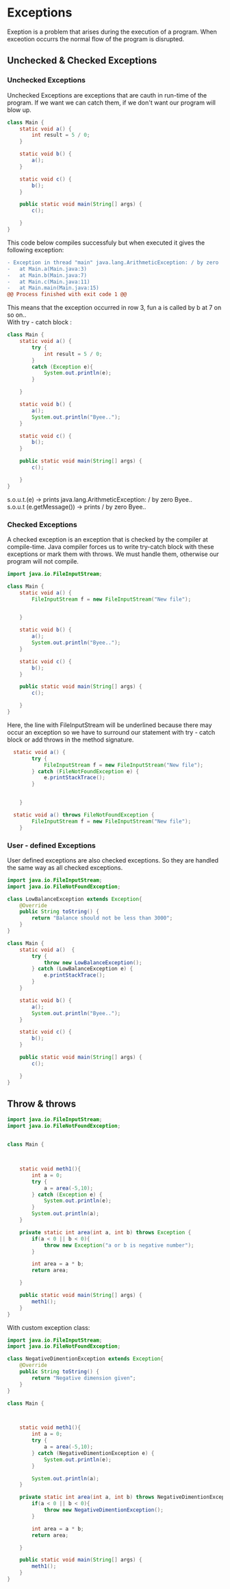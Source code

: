 # Exceptions
Exeption is a problem that arises during the execution of a program. When exceotion occurrs the normal flow of the program is disrupted.
## Unchecked & Checked Exceptions
### Unchecked Exceptions
Unchecked Exceptions are exceptions that are cauth in run-time of the program. If we want we can catch them, if we don't want our program will blow up.  

```Java
class Main {
    static void a() {
        int result = 5 / 0;
    }

    static void b() {
        a();
    }

    static void c() {
        b();
    }

    public static void main(String[] args) {
        c();

    }
}

```
This code below compiles successfuly but when executed it gives the following exception:  
```diff
- Exception in thread "main" java.lang.ArithmeticException: / by zero
-	at Main.a(Main.java:3)
-	at Main.b(Main.java:7)
-	at Main.c(Main.java:11)
-	at Main.main(Main.java:15)
@@ Process finished with exit code 1 @@
```
This means that the exception occurred in row 3, fun a is called by b at 7 on so on..  
With try - catch block :

``` Java 
class Main {
    static void a() {
        try {
            int result = 5 / 0;
        }
        catch (Exception e){
            System.out.println(e);
        }

    }

    static void b() {
        a();
        System.out.println("Byee..");
    }

    static void c() {
        b();
    }

    public static void main(String[] args) {
        c();

    }
}

```

s.o.u.t.(e) -> prints java.lang.ArithmeticException: / by zero      Byee..  
s.o.u.t (e.getMessage()) -> prints / by zero      Byee..

### Checked Exceptions
A checked exception is an exception that is checked by the compiler at compile-time. Java compiler forces us to write try-catch block with these exceptions or mark them with throws.
We must handle them, otherwise our program will not compile.

``` Java
import java.io.FileInputStream;

class Main {
    static void a() {
        FileInputStream f = new FileInputStream("New file");


    }

    static void b() {
        a();
        System.out.println("Byee..");
    }

    static void c() {
        b();
    }

    public static void main(String[] args) {
        c();

    }
}

```

Here, the line with FileInputStream will be underlined because there may occur an exception so we have to surround our statement with try - catch block or add throws in the method signature.
``` Java
  static void a() {
        try {
            FileInputStream f = new FileInputStream("New file");
        } catch (FileNotFoundException e) {
            e.printStackTrace();
        }


    }
```
``` Java
  static void a() throws FileNotFoundException {
        FileInputStream f = new FileInputStream("New file");
    }
```

### User - defined Exceptions
User defined exceptions are also checked exceptions. So they are handled the same way as all checked exceptions.
``` Java
import java.io.FileInputStream;
import java.io.FileNotFoundException;

class LowBalanceException extends Exception{
    @Override
    public String toString() {
        return "Balance should not be less than 3000";
    }
}

class Main {
    static void a()  {
        try {
            throw new LowBalanceException();
        } catch (LowBalanceException e) {
            e.printStackTrace();
        }
    }

    static void b() {
        a();
        System.out.println("Byee..");
    }

    static void c() {
        b();
    }

    public static void main(String[] args) {
        c();

    }
}

```

## Throw & throws
``` Java
import java.io.FileInputStream;
import java.io.FileNotFoundException;


class Main {



    static void meth1(){
        int a = 0;
        try {
            a = area(-5,10);
        } catch (Exception e) {
            System.out.println(e);
        }
        System.out.println(a);
    }

    private static int area(int a, int b) throws Exception {
        if(a < 0 || b < 0){
            throw new Exception("a or b is negative number");
        }

        int area = a * b;
        return area;

    }

    public static void main(String[] args) {
        meth1();
    }
}

```

With custom exception class:
``` Java
import java.io.FileInputStream;
import java.io.FileNotFoundException;

class NegativeDimentionException extends Exception{
    @Override
    public String toString() {
        return "Negative dimension given";
    }
}

class Main {



    static void meth1(){
        int a = 0;
        try {
            a = area(-5,10);
        } catch (NegativeDimentionException e) {
            System.out.println(e);
        }

        System.out.println(a);
    }

    private static int area(int a, int b) throws NegativeDimentionException {
        if(a < 0 || b < 0){
            throw new NegativeDimentionException();
        }

        int area = a * b;
        return area;

    }

    public static void main(String[] args) {
        meth1();
    }
}

```

